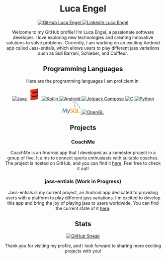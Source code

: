 <!--
**Luca-Engel/Luca-Engel** is a ✨ _special_ ✨ repository because its `README.md` (this file) appears on your GitHub profile.

Here are some ideas to get you started:

- 🔭 I’m currently working on ...
- 🌱 I’m currently learning ...
- 👯 I’m looking to collaborate on ...
- 🤔 I’m looking for help with ...
- 💬 Ask me about ...
- 📫 How to reach me: ...
- 😄 Pronouns: ...
- ⚡ Fun fact: ...
-->

<div align="center">
  <h1>Luca Engel</h1>
  <a href="https://github.com/Luca-Engel" target="_blank"">
    <img src="https://img.shields.io/github/followers/luca-engel?label=Follow&style=social" alt="GitHub Luca Engel" height="25" title="GitHub Luca Engel">
  </a>
  
  <a href="https://www.linkedin.com/in/luca-engel/" target="_blank">
    <img src="https://img.shields.io/badge/LinkedIn--_.svg?style=social&logo=linkedin&link=https://www.linkedin.com/in/luca-engel/" alt="LinkedIn Luca Engel" height="25" title="LinkedIn Luca Engel">
  </a>




Welcome to my GitHub profile! I'm Luca Engel, a passionate software developer. I love exploring new technologies and creating innovative solutions to solve problems. Currently, I am working on an exciting Android app called Jass-entials, which allows users to play different jass variations such as Sidi Barrani, Schieber, and Coiffeur.

## Programming Languages
Here are the programming languages I am proficient in:

<div>
<a href="https://www.java.com/en/" target="_blank">
  <img src="https://img.icons8.com/color/48/000000/java-coffee-cup-logo--v2.png" alt="Java" height="40" title="Java">
</a>

<a href="https://www.scala-lang.org/" target="_blank">
  <img src="https://github.com/devicons/devicon/raw/master/icons/scala/scala-original.svg" alt="Scala" height="40" title="Scala">
</a>

<a href="https://kotlinlang.org/" target="_blank">
  <img src="https://img.icons8.com/color/48/000000/kotlin.png" alt="Kotlin" height="40" title="Kotlin">
</a>

<a href="https://developer.android.com/" target="_blank">
  <img src="https://developer.android.com/static/images/brand/Android_Robot.png" alt="Android" height="40" title="Android">
</a>

<a href="https://developer.android.com/jetpack/compose" target="_blank">
  <img src="https://3.bp.blogspot.com/-VVp3WvJvl84/X0Vu6EjYqDI/AAAAAAAAPjU/ZOMKiUlgfg8ok8DY8Hc-ocOvGdB0z86AgCLcBGAsYHQ/s1600/jetpack%2Bcompose%2Bicon_RGB.png" alt="Jetpack Compose" height="40" title="Jetpack Compose">
</a>

<a href="https://en.wikipedia.org/wiki/C_(programming_language)" target="_blank">
  <img src="https://img.icons8.com/color/48/000000/c-programming.png" alt="C" height="40" title="C">
</a>

<a href="https://www.python.org/" target="_blank">
  <img src="https://img.icons8.com/color/48/000000/python.png" alt="Python" height="40" title="Python">
</a>

<a href="https://www.mysql.com/" target="_blank">
  <img src="https://raw.githubusercontent.com/docker-library/docs/c408469abbac35ad1e4a50a6618836420eb9502e/mysql/logo.png" alt="SQL" height="40" title="MySQL">
</a>

<a href="https://www.opengl.org/" target="_blank">
  <img src="https://upload.wikimedia.org/wikipedia/commons/e/e9/Opengl-logo.svg" alt="OpenGL" height="40" title="OpenGL">
</a>

</div>

## Projects

### CoachMe
CoachMe is an Android app that I developed as a semester project in a group of five. It aims to connect sports enthusiasts with suitable coaches. The project is hosted on GitHub, and you can find it [here](https://github.com/SDPCoachMe/SDP-2023). Feel free to check it out!

### jass-entials (Work in Progress)
Jass-entials is my current project, an Android app dedicated to providing users with a platform to play different jass variations. I'm excited to develop this app and bring the joy of playing jass to users worldwide. You can find the current state of it [here](https://github.com/apps-entials/jass-entials).

## Stats
[![GitHub Streak](https://github-readme-streak-stats.herokuapp.com/?user=Luca-Engel&theme=dark&background=000000)](https://git.io/streak-stats)

Thank you for visiting my profile, and I look forward to sharing more exciting projects with you!

</div>
